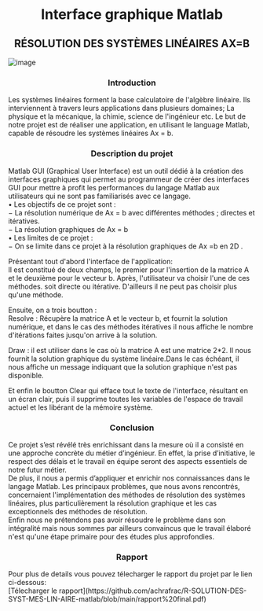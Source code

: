 <h1 align="center">Interface graphique Matlab</h1>
 <h2 align="center">RÉSOLUTION DES SYSTÈMES LINÉAIRES AX=B</h2>
   
![image](https://user-images.githubusercontent.com/85987778/155781151-e1012b20-4348-47f1-b9d3-daaa36621bde.png)

 <h3 align="center">Introduction</h3>
Les systèmes linéaires forment la base calculatoire de l'algèbre linéaire. Ils interviennent à travers leurs applications dans plusieurs domaines; La physique et la mécanique, la chimie, science de l'ingénieur etc.                                                         
Le but de notre projet est de réaliser une application, en utilisant le language Matlab, capable de résoudre les systèmes linéaires Ax = b.
  
<h3 align="center">Description du projet</h3>
  
  Matlab GUI (Graphical User Interface) est un outil dédié à la création des interfaces graphiques qui permet au programmeur de créer des interfaces GUI pour mettre à profit les performances du langage Matlab aux utilisateurs qui ne sont pas familiarisés avec ce langage.<br />
•	Les objectifs de ce projet sont : <br />
−	La résolution numérique de Ax = b avec différentes méthodes ; directes et  itératives.<br />
−	La résolution graphiques de Ax = b<br />
•	Les limites de ce projet :<br />
−	On se limite dans ce projet à la résolution graphiques de Ax =b en 2D .<br />

Présentant tout d'abord l'interface de l'application:<br />
Il est constitué de deux champs, le premier pour l'insertion de la matrice A et le deuxième pour le vecteur b. 
Après, l'utilisateur va choisir l'une de ces méthodes. soit directe ou itérative. D'ailleurs il ne peut pas choisir plus qu'une méthode.

Ensuite, on a trois boutton :<br />
Resolve : Récupère la matrice A et le vecteur b, et fournit la solution numérique, et dans le cas des méthodes itératives
il nous affiche le nombre d'itérations faites jusqu'on arrive à la solution.

Draw : il est utiliser dans le cas où la matrice A est une matrice 2*2. Il nous fournit la solution graphique du système linéaire.Dans le cas échéant, il nous affiche un
message indiquant que la solution graphique n'est pas disponible.

Et enfin le boutton Clear qui efface tout le texte de l'interface, résultant en un écran clair, puis il supprime toutes les variables
de l'espace de travail actuel et les libérant de la mémoire système.
<h3 align="center">Conclusion </h3>
Ce projet s’est révélé très enrichissant dans la mesure où il a consisté en une approche concrète du métier d’ingénieur. En effet, la prise d’initiative, le respect des délais et le travail en équipe seront des aspects essentiels de notre futur métier.<br />
De plus, il nous a permis d’appliquer et enrichir nos connaissances dans le langage Matlab.
Les principaux problèmes, que nous avons rencontrés, concernaient l'implémentation des méthodes de résolution des systèmes linéaires, plus particulièrement la résolution graphique et les cas exceptionnels des méthodes de résolution.<br />
Enfin nous ne prétendons pas avoir résoudre le problème dans son intégralité mais nous sommes par ailleurs convaincus que le travail élaboré n'est qu'une étape primaire pour des études plus approfondies.
<h3 align="center">Rapport </h3>
Pour plus de details vous pouvez télecharger le rapport du projet par le lien ci-dessous:<br />
[Télecharger le rapport](https://github.com/achrafrac/R-SOLUTION-DES-SYST-MES-LIN-AIRE-matlab/blob/main/rapport%20final.pdf)
   


